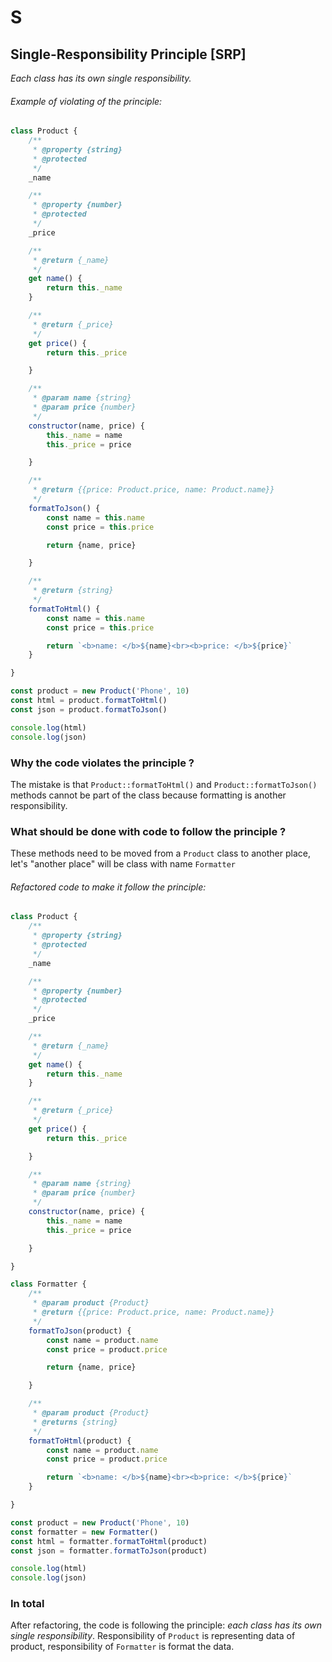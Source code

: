 # S

## Single-Responsibility Principle [SRP]

_Each class has its own single responsibility._

###### Example of violating of the principle:

```js
class Product {
    /**
     * @property {string}
     * @protected
     */
    _name

    /**
     * @property {number}
     * @protected
     */
    _price

    /**
     * @return {_name}
     */
    get name() {
        return this._name
    }

    /**
     * @return {_price}
     */
    get price() {
        return this._price

    }

    /**
     * @param name {string}
     * @param price {number}
     */
    constructor(name, price) {
        this._name = name
        this._price = price

    }

    /**
     * @return {{price: Product.price, name: Product.name}}
     */
    formatToJson() {
        const name = this.name
        const price = this.price

        return {name, price}

    }

    /**
     * @return {string}
     */
    formatToHtml() {
        const name = this.name
        const price = this.price

        return `<b>name: </b>${name}<br><b>price: </b>${price}`
    }

}

const product = new Product('Phone', 10)
const html = product.formatToHtml()
const json = product.formatToJson()

console.log(html)
console.log(json)
```

### Why the code violates the principle ?

The mistake is that `Product::formatToHtml()` and `Product::formatToJson()` methods cannot be part of the class because
formatting is another responsibility.

### What should be done with code to follow the principle ?

These methods need to be moved from a `Product` class to another place, let's "another place" will be class with
name `Formatter`

###### Refactored code to make it follow the principle:

```js
class Product {
    /**
     * @property {string}
     * @protected
     */
    _name

    /**
     * @property {number}
     * @protected
     */
    _price

    /**
     * @return {_name}
     */
    get name() {
        return this._name
    }

    /**
     * @return {_price}
     */
    get price() {
        return this._price

    }

    /**
     * @param name {string}
     * @param price {number}
     */
    constructor(name, price) {
        this._name = name
        this._price = price

    }

}

class Formatter {
    /**
     * @param product {Product}
     * @return {{price: Product.price, name: Product.name}}
     */
    formatToJson(product) {
        const name = product.name
        const price = product.price

        return {name, price}

    }

    /**
     * @param product {Product}
     * @returns {string}
     */
    formatToHtml(product) {
        const name = product.name
        const price = product.price

        return `<b>name: </b>${name}<br><b>price: </b>${price}`
    }

}

const product = new Product('Phone', 10)
const formatter = new Formatter()
const html = formatter.formatToHtml(product)
const json = formatter.formatToJson(product)

console.log(html)
console.log(json)
```

### In total

After refactoring, the code is following the principle: _each class has its own single responsibility_. Responsibility
of `Product` is representing data of product, responsibility of `Formatter` is format the data.
